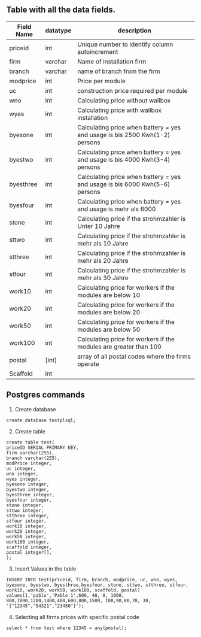 ## Table with all the data fields.

|Field Name| datatype   | description                                    |
|----------|------------|------------------------------------------------|
| priceid  | int        | Unique number to identify column autoincrement |
|   firm   | varchar    | Name of installation firm                      |
| branch   | varchar    | name of branch from the firm                   |
| modprice | int        | Price per module                               |
| uc       | int        | construction price required per module         |
| wno      | int        | Calculating price without wallbox              |
| wyas     | int        | Calculating price with wallbox installation    |
| byesone  | int        | Calculating price when battery = yes and usage is bis 2500 Kwh(1-2) persons|
| byestwo | int        | Calculating price when battery = yes and usage is bis 4000 Kwh(3-4) persons|
| byesthree  | int        | Calculating price when battery = yes and usage is bis 6000 Kwh(5-6) persons|
| byesfour  | int        | Calculating price when battery = yes and usage is mehr als 6000 |
|stone| int| Calculating price if the strohmzahler is Unter 10 Jahre|
|sttwo| int| Calculating price if the strohmzahler is mehr als 10 Jahre|
|stthree| int| Calculating price if the strohmzahler is mehr als 20 Jahre|
|stfour| int| Calculating price if the strohmzahler is mehr als 30 Jahre|
|work10| int|Calculating price for workers if the modules are below 10|
|work20| int|Calculating price for workers if the modules are below 20|
|work50| int|Calculating price for workers if the modules are below 50|
|work100| int|Calculating price for workers if the modules are greater than 100|
|postal| [int] | array of all postal codes where the firms operate |
|Scaffold| int | |


## Postgres commands 

1. Create database 
```
create database testplsql;
```
2. Create table 
```
create table test(
priceID SERIAL PRIMARY KEY,
firm varchar(255),
branch varchar(255),
modPrice integer,
uc integer,
wno integer,
wyes integer,
byesone integer,
byestwo integer,
byesthree integer,
byesfour integer,
stone integer,
sttwo integer,
stthree integer,
stfour integer,
work10 integer,
work20 integer,
work50 integer,
work100 integer,
scaffold integer,
postal integer[],
);
```

3. Insert Values in the table 
```
INSERT INTO test(priceid, firm, branch, modprice, uc, wno, wyes, byesone, byestwo, byesthree,byesfour, stone, sttwo, stthree, stfour, work10, work20, work50, work100, scaffold, postal) values(1,'pablo','Pablo 1',600, 40, 0, 1000, 800,1000,1200,1400,400,600,800,1500, 100,90,80,70, 30, '{"12345","54321","23456"}');
```

4. Selecting all firms prices with specific postal code 
```
select * from test where 12345 = any(postal);
```
